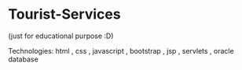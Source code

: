 # Tourist-Services

(just for educational purpose :D)

Technologies: html , css , javascript , bootstrap , jsp , servlets , oracle database
